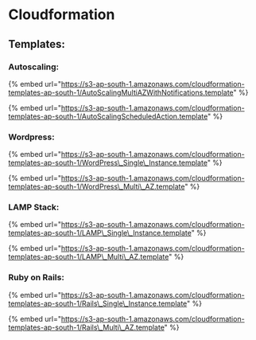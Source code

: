 # Cloudformation

## Templates:

### Autoscaling:

{% embed url="https://s3-ap-south-1.amazonaws.com/cloudformation-templates-ap-south-1/AutoScalingMultiAZWithNotifications.template" %}

{% embed url="https://s3-ap-south-1.amazonaws.com/cloudformation-templates-ap-south-1/AutoScalingScheduledAction.template" %}

### Wordpress:

{% embed url="https://s3-ap-south-1.amazonaws.com/cloudformation-templates-ap-south-1/WordPress\_Single\_Instance.template" %}

{% embed url="https://s3-ap-south-1.amazonaws.com/cloudformation-templates-ap-south-1/WordPress\_Multi\_AZ.template" %}

### LAMP Stack:

{% embed url="https://s3-ap-south-1.amazonaws.com/cloudformation-templates-ap-south-1/LAMP\_Single\_Instance.template" %}

{% embed url="https://s3-ap-south-1.amazonaws.com/cloudformation-templates-ap-south-1/LAMP\_Multi\_AZ.template" %}

### Ruby on Rails:

{% embed url="https://s3-ap-south-1.amazonaws.com/cloudformation-templates-ap-south-1/Rails\_Single\_Instance.template" %}

{% embed url="https://s3-ap-south-1.amazonaws.com/cloudformation-templates-ap-south-1/Rails\_Multi\_AZ.template" %}



